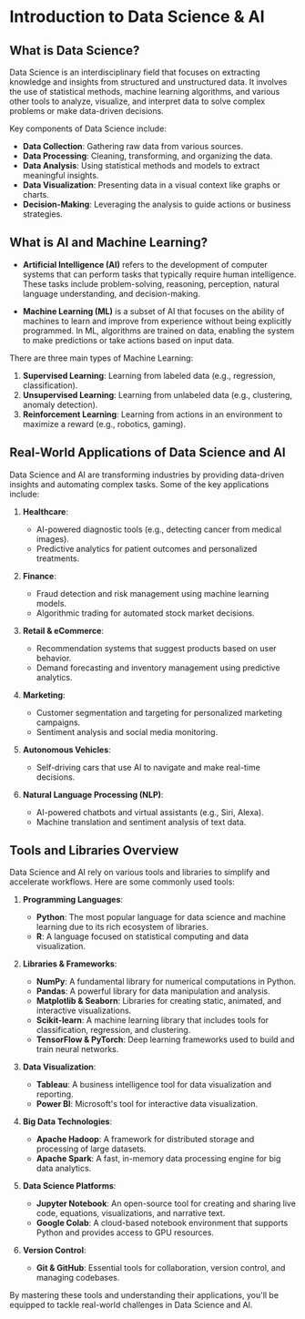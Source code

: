 # Introduction to Data Science & AI

## What is Data Science?

Data Science is an interdisciplinary field that focuses on extracting knowledge and insights from structured and unstructured data. It involves the use of statistical methods, machine learning algorithms, and various other tools to analyze, visualize, and interpret data to solve complex problems or make data-driven decisions.

Key components of Data Science include:
- **Data Collection**: Gathering raw data from various sources.
- **Data Processing**: Cleaning, transforming, and organizing the data.
- **Data Analysis**: Using statistical methods and models to extract meaningful insights.
- **Data Visualization**: Presenting data in a visual context like graphs or charts.
- **Decision-Making**: Leveraging the analysis to guide actions or business strategies.

## What is AI and Machine Learning?

- **Artificial Intelligence (AI)** refers to the development of computer systems that can perform tasks that typically require human intelligence. These tasks include problem-solving, reasoning, perception, natural language understanding, and decision-making.
  
- **Machine Learning (ML)** is a subset of AI that focuses on the ability of machines to learn and improve from experience without being explicitly programmed. In ML, algorithms are trained on data, enabling the system to make predictions or take actions based on input data.

There are three main types of Machine Learning:
1. **Supervised Learning**: Learning from labeled data (e.g., regression, classification).
2. **Unsupervised Learning**: Learning from unlabeled data (e.g., clustering, anomaly detection).
3. **Reinforcement Learning**: Learning from actions in an environment to maximize a reward (e.g., robotics, gaming).

## Real-World Applications of Data Science and AI

Data Science and AI are transforming industries by providing data-driven insights and automating complex tasks. Some of the key applications include:

1. **Healthcare**:
   - AI-powered diagnostic tools (e.g., detecting cancer from medical images).
   - Predictive analytics for patient outcomes and personalized treatments.

2. **Finance**:
   - Fraud detection and risk management using machine learning models.
   - Algorithmic trading for automated stock market decisions.

3. **Retail & eCommerce**:
   - Recommendation systems that suggest products based on user behavior.
   - Demand forecasting and inventory management using predictive analytics.

4. **Marketing**:
   - Customer segmentation and targeting for personalized marketing campaigns.
   - Sentiment analysis and social media monitoring.

5. **Autonomous Vehicles**:
   - Self-driving cars that use AI to navigate and make real-time decisions.
   
6. **Natural Language Processing (NLP)**:
   - AI-powered chatbots and virtual assistants (e.g., Siri, Alexa).
   - Machine translation and sentiment analysis of text data.

## Tools and Libraries Overview

Data Science and AI rely on various tools and libraries to simplify and accelerate workflows. Here are some commonly used tools:

1. **Programming Languages**:
   - **Python**: The most popular language for data science and machine learning due to its rich ecosystem of libraries.
   - **R**: A language focused on statistical computing and data visualization.
   
2. **Libraries & Frameworks**:
   - **NumPy**: A fundamental library for numerical computations in Python.
   - **Pandas**: A powerful library for data manipulation and analysis.
   - **Matplotlib & Seaborn**: Libraries for creating static, animated, and interactive visualizations.
   - **Scikit-learn**: A machine learning library that includes tools for classification, regression, and clustering.
   - **TensorFlow & PyTorch**: Deep learning frameworks used to build and train neural networks.
   
3. **Data Visualization**:
   - **Tableau**: A business intelligence tool for data visualization and reporting.
   - **Power BI**: Microsoft's tool for interactive data visualization.
   
4. **Big Data Technologies**:
   - **Apache Hadoop**: A framework for distributed storage and processing of large datasets.
   - **Apache Spark**: A fast, in-memory data processing engine for big data analytics.

5. **Data Science Platforms**:
   - **Jupyter Notebook**: An open-source tool for creating and sharing live code, equations, visualizations, and narrative text.
   - **Google Colab**: A cloud-based notebook environment that supports Python and provides access to GPU resources.
   
6. **Version Control**:
   - **Git & GitHub**: Essential tools for collaboration, version control, and managing codebases.

By mastering these tools and understanding their applications, you'll be equipped to tackle real-world challenges in Data Science and AI.
